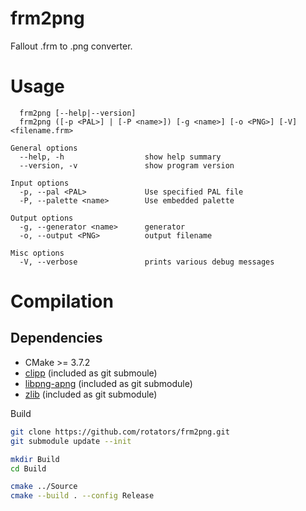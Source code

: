 frm2png
=======
Fallout .frm to .png converter.


Usage
=====

```
  frm2png [--help|--version]
  frm2png ([-p <PAL>] | [-P <name>]) [-g <name>] [-o <PNG>] [-V] <filename.frm>

General options
  --help, -h                  show help summary
  --version, -v               show program version

Input options
  -p, --pal <PAL>             Use specified PAL file
  -P, --palette <name>        Use embedded palette

Output options
  -g, --generator <name>      generator
  -o, --output <PNG>          output filename

Misc options
  -V, --verbose               prints various debug messages
```

Compilation
===========

Dependencies
------------
- CMake >= 3.7.2
- [clipp](https://github.com/muellan/clipp/) (included as git submoule)
- [libpng-apng](https://sourceforge.net/projects/libpng-apng/) (included as git submodule)
- [zlib](https://github.com/madler/zlib/) (included as git submodule)

Build
```bash
git clone https://github.com/rotators/frm2png.git
git submodule update --init

mkdir Build
cd Build

cmake ../Source
cmake --build . --config Release
```
